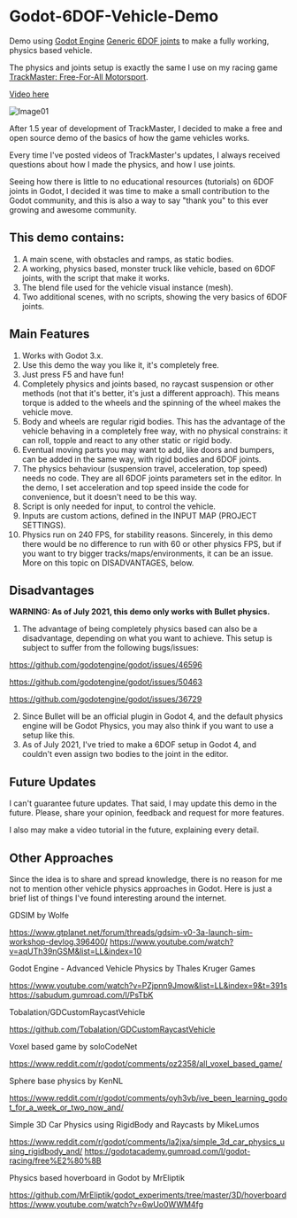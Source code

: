 # Godot-6DOF-Vehicle-Demo
Demo using [Godot Engine](https://godotengine.org/) [Generic 6DOF joints](https://docs.godotengine.org/en/stable/classes/class_generic6dofjoint.html) to make a fully working, physics based vehicle.

The physics and joints setup is exactly the same I use on my racing game [TrackMaster: Free-For-All Motorsport](https://store.steampowered.com/app/1536740/TrackMaster_FreeForAll_Motorsport/).

[Video here](https://www.youtube.com/watch?v=ZigUEiS5n2w)

![Image01](https://user-images.githubusercontent.com/22160489/126226334-b6faa219-2bda-4ddc-a1d0-f487e53b51aa.JPG)

After 1.5 year of development of TrackMaster, I decided to make a free and open source demo of the basics of how the game vehicles works. 

Every time I've posted videos of TrackMaster's updates, I always received questions about how I made the physics, and how I use joints. 

Seeing how there is little to no educational resources (tutorials) on 6DOF joints in Godot, I decided it was time to make a small contribution to the Godot community, and this is also a way to say "thank you" to this ever growing and awesome community.

## This demo contains:

1. A main scene, with obstacles and ramps, as static bodies.
2. A working, physics based, monster truck like vehicle, based on 6DOF joints, with the script that make it works.
3. The blend file used for the vehicle visual instance (mesh).
4. Two additional scenes, with no scripts, showing the very basics of 6DOF joints.

## Main Features

1. Works with Godot 3.x.
2. Use this demo the way you like it, it's completely free.
3. Just press F5 and have fun!
4. Completely physics and joints based, no raycast suspension or other methods (not that it's better, it's just a different approach). This means torque is added to the wheels and the spinning of the wheel makes the vehicle move.
5. Body and wheels are regular rigid bodies. This has the advantage of the vehicle behaving in a completely free way, with no physical constrains: it can roll, topple and react to any other static or rigid body.
6. Eventual moving parts you may want to add, like doors and bumpers, can be added in the same way, with rigid bodies and 6DOF joints.
7. The physics behaviour (suspension travel, acceleration, top speed) needs no code. They are all 6DOF joints parameters set in the editor. In the demo, I set acceleration and top speed inside the code for convenience, but it doesn't need to be this way.
8. Script is only needed for input, to control the vehicle.
9. Inputs are custom actions, defined in the INPUT MAP (PROJECT SETTINGS).
10. Physics run on 240 FPS, for stability reasons. Sincerely, in this demo there would be no difference to run with 60 or other physics FPS, but if you want to try bigger tracks/maps/environments, it can be an issue. More on this topic on DISADVANTAGES, below.

## Disadvantages

**WARNING: As of July 2021, this demo only works with Bullet physics.**

1. The advantage of being completely physics based can also be a disadvantage, depending on what you want to achieve. This setup is subject to suffer from the following bugs/issues: 

https://github.com/godotengine/godot/issues/46596

https://github.com/godotengine/godot/issues/50463

https://github.com/godotengine/godot/issues/36729

2. Since Bullet will be an official plugin in Godot 4, and the default physics engine will be Godot Physics, you may also think if you want to use a setup like this.
3. As of July 2021, I've tried to make a 6DOF setup in Godot 4, and couldn't even assign two bodies to the joint in the editor.

## Future Updates

I can't guarantee future updates. That said, I may update this demo in the future. Please, share your opinion, feedback and request for more features.

I also may make a video tutorial in the future, explaining every detail.

## Other Approaches

Since the idea is to share and spread knowledge, there is no reason for me not to mention other vehicle physics approaches in Godot. Here is just a brief list of things I've found interesting around the internet.

GDSIM by Wolfe

https://www.gtplanet.net/forum/threads/gdsim-v0-3a-launch-sim-workshop-devlog.396400/
https://www.youtube.com/watch?v=aqUTh39nGSM&list=LL&index=10

Godot Engine - Advanced Vehicle Physics by Thales Kruger Games

https://www.youtube.com/watch?v=PZjpnn9Jmow&list=LL&index=9&t=391s
https://sabudum.gumroad.com/l/PsTbK

Tobalation/GDCustomRaycastVehicle

https://github.com/Tobalation/GDCustomRaycastVehicle

Voxel based game by soloCodeNet 

https://www.reddit.com/r/godot/comments/oz2358/all_voxel_based_game/

Sphere base physics by KenNL

https://www.reddit.com/r/godot/comments/oyh3vb/ive_been_learning_godot_for_a_week_or_two_now_and/

Simple 3D Car Physics using RigidBody and Raycasts by MikeLumos

https://www.reddit.com/r/godot/comments/la2jxa/simple_3d_car_physics_using_rigidbody_and/
https://godotacademy.gumroad.com/l/godot-racing/free%E2%80%8B

Physics based hoverboard in Godot by MrEliptik

https://github.com/MrEliptik/godot_experiments/tree/master/3D/hoverboard
https://www.youtube.com/watch?v=6wUo0WWM4fg


